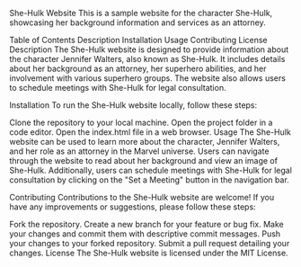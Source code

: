She-Hulk Website
This is a sample website for the character She-Hulk, showcasing her background information and services as an attorney.

Table of Contents
Description
Installation
Usage
Contributing
License
Description
The She-Hulk website is designed to provide information about the character Jennifer Walters, also known as She-Hulk. It includes details about her background as an attorney, her superhero abilities, and her involvement with various superhero groups. The website also allows users to schedule meetings with She-Hulk for legal consultation.

Installation
To run the She-Hulk website locally, follow these steps:

Clone the repository to your local machine.
Open the project folder in a code editor.
Open the index.html file in a web browser.
Usage
The She-Hulk website can be used to learn more about the character, Jennifer Walters, and her role as an attorney in the Marvel universe. Users can navigate through the website to read about her background and view an image of She-Hulk. Additionally, users can schedule meetings with She-Hulk for legal consultation by clicking on the "Set a Meeting" button in the navigation bar.

Contributing
Contributions to the She-Hulk website are welcome! If you have any improvements or suggestions, please follow these steps:

Fork the repository.
Create a new branch for your feature or bug fix.
Make your changes and commit them with descriptive commit messages.
Push your changes to your forked repository.
Submit a pull request detailing your changes.
License
The She-Hulk website is licensed under the MIT License.